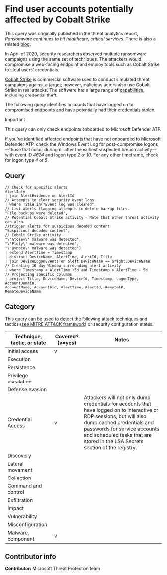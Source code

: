 # Find user accounts potentially affected by Cobalt Strike

This query was originally published in the threat analytics report, *Ransomware continues to hit healthcare, critical services*. There is also a related [blog](https://www.microsoft.com/security/blog/2020/04/28/ransomware-groups-continue-to-target-healthcare-critical-services-heres-how-to-reduce-risk/).

In April of 2020, security researchers observed multiple ransomware campaigns using the same set of techniques. The attackers would compromise a web-facing endpoint and employ tools such as Cobalt Strike to steal users' credentials.

[Cobalt Strike](https://www.cobaltstrike.com/) is commercial software used to conduct simulated threat campaigns against a target; however, malicious actors also use Cobalt Strike in real attacks. The software has a large range of [capabilities](https://attack.mitre.org/software/S0154/), including credential theft.

The following query identifies accounts that have logged on to compromised endpoints and have potentially had their credentials stolen.

> [!IMPORTANT]
> This query can only check endpoints onboarded to Microsoft Defender ATP.
>
> ​If you've identified affected endpoints that have not onboarded to Microsoft Defender ATP, check the Windows Event Log for post-compromise logons—those that occur during or after the earliest suspected breach activity—with event ID *4624* and logon type *2* or *10*. For any other timeframe, check for logon type *4* or *5*.

## Query

```Kusto
// Check for specific alerts
AlertInfo
| join AlertEvidence on AlertId 
// Attempts to clear security event logs.
| where Title in("Event log was cleared", 
// List alerts flagging attempts to delete backup files.
"File backups were deleted", 
// Potential Cobalt Strike activity - Note that other threat activity can also 
//trigger alerts for suspicious decoded content
"Suspicious decoded content", 
// Cobalt Strike activity
"\'Atosev\' malware was detected", 
"\'Ploty\' malware was detected", 
"\'Bynoco\' malware was detected")
| extend AlertTime = Timestamp
| distinct DeviceName, AlertTime, AlertId, Title
| join DeviceLogonEvents on $left.DeviceName == $right.DeviceName
// Creating 10 day Window surrounding alert activity
| where Timestamp < AlertTime +5d and Timestamp > AlertTime - 5d 
// Projecting specific columns
| project Title, DeviceName, DeviceId, Timestamp, LogonType, AccountDomain, 
AccountName, AccountSid, AlertTime, AlertId, RemoteIP, RemoteDeviceName
```

## Category

This query can be used to detect the following attack techniques and tactics ([see MITRE ATT&CK framework](https://attack.mitre.org/)) or security configuration states.

| Technique, tactic, or state | Covered? (v=yes) | Notes |
|-|-|-|
| Initial access | v |  |
| Execution |  |  |
| Persistence |  |  |
| Privilege escalation |  |  |
| Defense evasion |  |  |
| Credential Access | v | Attackers will not only dump credentials for accounts that have logged on to interactive or RDP sessions, but will also dump cached credentials and passwords for service accounts and scheduled tasks that are stored in the LSA Secrets section of the registry. |
| Discovery |  |  |
| Lateral movement |  |  |
| Collection |  |  |
| Command and control |  |  |
| Exfiltration |  |  |
| Impact |  |  |
| Vulnerability |  |  |
| Misconfiguration |  |  |
| Malware, component | v |  |

## Contributor info

**Contributor:** Microsoft Threat Protection team

